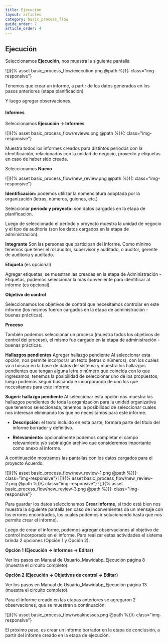 ```yaml
---
title: Ejecución
layout: articles
category: basic_process_flow
guide_order: 7
article_order: 4
---
```


## Ejecución

Seleccionamos **Ejecución**, nos muestra la siguiente pantalla

![]({% asset basic_process_flow/execution.png @path %}){: class="img-responsive"}


Tenemos que crear un informe, a partir de los datos generados en los pasos anteriores (etapa planificación)

Y luego agregar observaciones.

#### Informes
Seleccionamos **Ejecución -> Informes**

![]({% asset basic_process_flow/reviews.png @path %}){: class="img-responsive"}


Muestra todos los informes creados para distintos períodos con la identificación, relacionados con la unidad de negocio, proyecto y etiquetas en caso de haber sido creada.


Seleccionamos **Nuevo**

![]({% asset basic_process_flow/new_review.png @path %}){: class="img-responsive"}


**Identificación:** podemos utilizar la nomenclatura adoptada por la organización (letras, números, guiones, etc.)


Seleccionar **período y proyecto:** son datos cargados en la etapa de planificación.


Luego de seleccionado el período y proyecto muestra la unidad de negocio y el tipo de auditoría (son los datos cargados en la etapa de administración).


**Integrante** Son las personas que participan del informe. Como mínimo tenemos que tener el rol auditor, supervisor y auditado, o auditor, gerente de auditoría y auditado.


**Etiqueta** (es opcional)


Agregar etiquetas, se muestran las creadas en la etapa de Administración - Etiquetas, podemos seleccionar la más conveniente para identificar al informe (es opcional).

**Objetivo de control**


Seleccionamos los objetivos de control que necesitamos controlar en este informe (los mismos fueron cargados en la etapa de administración - buenas prácticas).

**Proceso**


También podemos seleccionar un proceso (muestra todos los objetivos de control del proceso), el mismo fue cargado en la etapa de administración - buenas prácticas.


**Hallazgos pendientes**
Agregar hallazgo pendiente
Al seleccionar esta opción, nos permite incorporar un texto (letras o números), con los cuales va a buscar en la base de datos del sistema y muestra los hallazgos pendientes que tengan alguna letra o número que coincida con lo que ingresamos, tenemos la posibilidad de seleccionar uno de los propuestos, luego podemos seguir buscando e incorporando de uno los que necesitamos para este informe


**Sugerir hallazgo pendiente**
Al seleccionar esta opción nos muestra los hallazgos pendientes de toda la organización para la unidad organizativa que tenemos seleccionada, tenemos la posibilidad de seleccionar cuales nos interesan eliminando los que no necesitamos para este informe.


- **Descripción:** el texto incluido en esta parte, formará parte del título del informe borrador y definitivo.


- **Relevamiento:** opcionalmente podemos completar el campo relevamiento y/o subir algún archivo que consideremos importante como anexo al informe.


A continuación mostramos las pantallas con los datos cargados para el proyecto Acuerdo.

![]({% asset basic_process_flow/new_review-1.png @path %}){: class="img-responsive"}
![]({% asset basic_process_flow/new_review-2.png @path %}){: class="img-responsive"}
![]({% asset basic_process_flow/new_review-3.png @path %}){: class="img-responsive"}




Para guardar los datos seleccionamos **Crear informe**, si todo está bien nos muestra la siguiente pantalla (en caso de inconvenientes da un mensaje con los errores encontrados, los cuales podemos ir solucionando hasta que nos permite crear el informe).

Luego de crear el informe, podemos agregar observaciones al objetivo de control incorporado en el informe. Para realizar estas actividades el sistema brinda 2 opciones (Opción 1 y Opción 2).

**Opción 1 (Ejecución -> Informes -> Editar)**


Ver los pasos en Manual de Usuario_Mawidabp_Ejecución página 8 (muestra el circuito completo).

**Opción 2 (Ejecución -> Objetivos de control -> Editar)**


Ver los pasos en Manual de Usuario_Mawidabp_Ejecución página 13 (muestra el circuito completo).


Para el informe creado en  las etapas anteriores se agregaron  2 observaciones, que se muestran a continuación:

![]({% asset basic_process_flow/weaknesses.png @path %}){: class="img-responsive"}

El próximo paso, es crear un informe borrador en la etapa de conclusión, a partir del informe creado en la etapa de ejecución.